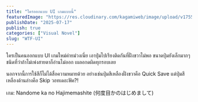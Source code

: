 ```yaml
---
title: "ใครออกแบบ UI เกมแบบนี้"
featuredImage: "https://res.cloudinary.com/kagamiweb/image/upload/v1755266227/blog.coregamehd.com/WTF-UI.jpg"
publishDate: "2025-07-17"
publish: true
categories: ["Visual Novel"]
slug: "WTF-UI"
---
```


ใครเป็นคนออกแบบ UI เกมใหม่ค่ายม่วงเนี่ย เอาปุ่มไปเรียงติดกันที่ฝั่งขวาไม่พอ ขนาดปุ่มยังเล็กมากๆ ชนิดที่ว่าถ้าไม่เพ่งสายตาก็อ่านไม่ออก เผลอกดผิดทุกรอบเลย

นอกจากนี้การใช้สีก็ไม่ได้สื่อความหมายด้วย อย่างเช่นปุ่มสีเหลืองฝั่งขวาคือ Quick Save แต่ปุ่มสีเหลืองด้านล่างคือ Skip วอทเดอะฟัค?!

เกม: Nandome ka no Hajimemashite (何度目かのはじめまして)